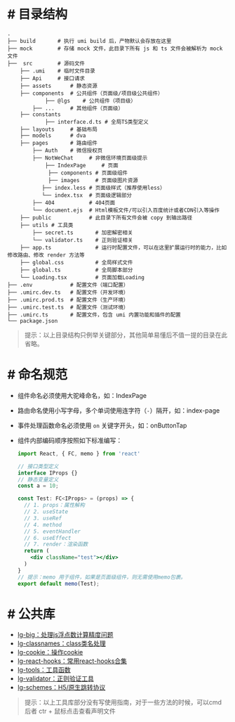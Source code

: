 # # 目录结构

```
.
├── build       # 执行 umi build 后，产物默认会存放在这里
├── mock        # 存储 mock 文件，此目录下所有 js 和 ts 文件会被解析为 mock 文件
├──  src        # 源码文件
    ├── .umi    # 临时文件目录
    ├── Api     # 接口请求
    ├── assets      # 静态资源
    ├── components  # 公共组件（页面级/项目级公共组件）
    		├── @lgs    # 公共组件（项目级）
        ├── ...     # 其他组件（页面级）
    ├── constants
    		├── interface.d.ts # 全局TS类型定义
    ├── layouts     # 基础布局
    ├── models      # dva 
    ├── pages       # 路由组件
        ├── Auth    # 微信授权页
        ├── NotWeChat     # 非微信环境页面级提示  
		    ├── IndexPage     # 页面
        	 ├── components # 页面级组件
        	 ├── images     # 页面级图片资源
           ├── index.less # 页面级样式（推荐使用less）
           └── index.tsx  # 页面级逻辑部分 
        ├── 404           # 404页面
        └── document.ejs  # Html模板文件/可以引入百度统计或者CDN引入等操作
    ├── public            # 此目录下所有文件会被 copy 到输出路径
    ├── utils # 工具类
        ├── secret.ts       # 加密解密相关
        └── validator.ts    # 正则验证相关
    ├── app.ts              # 运行时配置文件，可以在这里扩展运行时的能力，比如修改路由、修改 render 方法等
    ├── global.css          # 全局样式文件
    ├── global.ts           # 全局脚本部分
    └── Loading.tsx         # 页面加载Loading
├── .env            # 配置文件（端口配置）
├── .umirc.dev.ts   # 配置文件（开发环境）
├── .umirc.prod.ts  # 配置文件（生产环境）
├── .umirc.test.ts  # 配置文件（测试环境）
├── .umirc.ts       # 配置文件，包含 umi 内置功能和插件的配置
└── package.json  
```

> 提示：以上目录结构只例举关键部分，其他简单易懂后不值一提的目录在此省略。

# # 命名规范

- 组件命名必须使用大驼峰命名，如：IndexPage

- 路由命名使用小写字母，多个单词使用连字符（`-`）隔开，如：index-page

- 事件处理函数命名必须使用 `on` 关键字开头，如：onButtonTap

- 组件内部编码顺序按照如下标准编写：

  ````jsx
  import React, { FC, memo } from 'react'
  
  // 接口类型定义
  interface IProps {}
  // 静态变量定义
  const a = 10;
  
  const Test: FC<IProps> = (props) => {
    // 1. props：属性解构
    // 2. useState
    // 3. useRef
    // 4. method
    // 5. eventHandler
    // 6. useEffect
    // 7. render：渲染函数
    return (
      <div className="test"></div>
    )
  }
  // 提示：memo 用于组件，如果是页面级组件，则无需使用memo包裹。
  export default memo(Test);
  ````
# # 公共库

- [lg-big：处理js浮点数计算精度问题](https://github.com/lihongyao/lg-big)
- [lg-classnames：class类名处理](https://github.com/lihongyao/lg-classnames)
- [lg-cookie：操作cookie](https://github.com/lihongyao/lg-cookie)
- [lg-react-hooks：常用react-hooks合集](https://github.com/lihongyao/lg-react-hooks)
- [lg-tools：工具函数](https://github.com/lihongyao/lg-tools)
- [lg-validator：正则验证工具](https://github.com/lihongyao/lg-validator)
- [lg-schemes：H5/原生跳转协议](https://github.com/LiHongyao/lg-schemes)

> 提示：以上工具库部分没有写使用指南，对于一些方法的时候，可以cmd 后者 ctr + 鼠标点击查看声明文件


